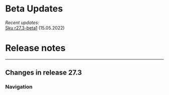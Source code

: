 # Beta Updates

*Recent updates:* <br>
[Sku r27.3-beta1](https://github.com/Duugu/Sku/releases/download/r27.3-beta1/Sku-r27.3-beta1-bcc.zip) (15.05.2022)<br>

# Release notes

-------------------------------------------------------------------------------------------------------	
## Changes in release 27.3

### Navigation
